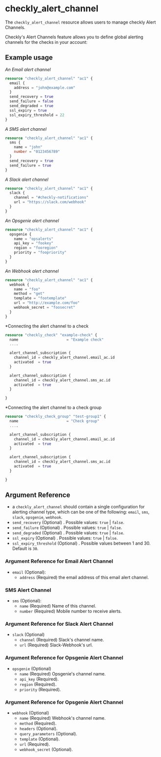 # checkly_alert_channel
The `checkly_alert_channel` resource allows users to manage checkly Alert Channels.  

Checkly's Alert Channels feature allows you to define global alerting channels for the checks in your account:

## Example usage
*An Email alert channel*
```terraform
resource "checkly_alert_channel" "ac1" {
  email {
    address = "john@example.com"
  }
  send_recovery = true 
  send_failure = false
  send_degraded = true 
  ssl_expiry = true 
  ssl_expiry_threshold = 22
}
```  

*A SMS alert channel*
```terraform
resource "checkly_alert_channel" "ac1" {
  sms {
    name = "john"
    number = "0123456789"
  }
  send_recovery = true 
  send_failure = true
}
```  

*A Slack alert channel*
```terraform
resource "checkly_alert_channel" "ac1" {
  slack {
    channel = "#checkly-notifications"
    url = "https://slack.com/webhook"
  }
}
```  

*An Opsgenie alert channel*
```terraform
resource "checkly_alert_channel" "ac1" {
  opsgenie {
    name = "opsalerts"
    api_key = "fookey"
    region = "fooregion"
    priority = "foopriority"
  }
}
```  


*An Webhook alert channel*
```terraform
resource "checkly_alert_channel" "ac1" {
  webhook {
    name = "foo"
    method = "get"
    template = "footemplate"
    url = "http://example.com/foo"
    webhook_secret = "foosecret"
  }
}
```  

*Connecting the alert channel to a check
```terraform
resource "checkly_check" "example-check" {
  name                      = "Example check"
  ....

  alert_channel_subscription {
    channel_id = checkly_alert_channel.email_ac.id
    activated  = true
  }

  alert_channel_subscription {
    channel_id = checkly_alert_channel.sms_ac.id
    activated  = true
  }

}
```

*Connecting the alert channel to a check group
```terraform
resource "checkly_check_group" "test-group1" {
  name                      = "Check group"
  ....

  alert_channel_subscription {
    channel_id = checkly_alert_channel.email_ac.id
    activated  = true
  }

  alert_channel_subscription {
    channel_id = checkly_alert_channel.sms_ac.id
    activated  = true
  }

}
```

## Argument Reference
* a `checkly_alert_channel` should contain a single configuration for alerting channel type, which can be one of the following: `email`, `sms`, `slack`, `opsgenie`, `webhook`.
* `send_recovery` (Optional) . Possible values: `true` | `false`.
* `send_failure`  (Optional) . Possible values: `true` | `false`.
* `send_degraded` (Optional) . Possible values: `true` | `false`.
* `ssl_expiry` (Optional) . Possible values: `true` | `false`.
* `ssl_expiry_threshold` (Optional) . Possible values between 1 and 30. Default is `30`.

### Argument Reference for Email Alert Channel
* `email` (Optional): 
    * `address` (Required) the email address of this email alert channel.
### SMS Alert Channel
* `sms` (Optional):
    * `name` (Required) Name of this channel.
    * `number` (Required) Mobile number to receive alerts.
### Argument Reference for Slack Alert Channel
* `slack` (Optional)
    * `channel` (Required) Slack's channel name.
    * `url` (Required) Slack-Webhook's url.
### Argument Reference for Opsgenie Alert Channel
* `opsgenie` (Optional)
    * `name` (Required) Opsgenie's channel name.
    * `api_key` (Required).
    * `region` (Required).
    * `priority` (Required).
### Argument Reference for Opsgenie Alert Channel
* `webhook` (Optional)
    * `name` (Required) Webhook's channel name.
    * `method` (Required).
    * `headers` (Optional).
    * `query_parameters` (Optional).
    * `template` (Optional).
    * `url` (Required).
    * `webhook_secret` (Optional).
